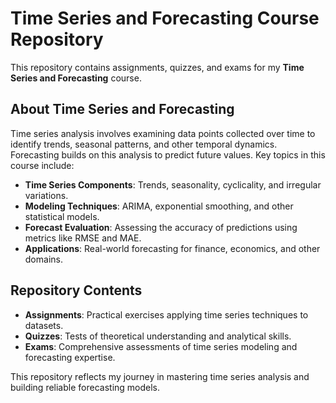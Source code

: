 # Time Series and Forecasting Course Repository  

This repository contains assignments, quizzes, and exams for my **Time Series and Forecasting** course.  

## About Time Series and Forecasting  
Time series analysis involves examining data points collected over time to identify trends, seasonal patterns, and other temporal dynamics. Forecasting builds on this analysis to predict future values. Key topics in this course include:  
- **Time Series Components**: Trends, seasonality, cyclicality, and irregular variations.  
- **Modeling Techniques**: ARIMA, exponential smoothing, and other statistical models.  
- **Forecast Evaluation**: Assessing the accuracy of predictions using metrics like RMSE and MAE.  
- **Applications**: Real-world forecasting for finance, economics, and other domains.  

## Repository Contents  
- **Assignments**: Practical exercises applying time series techniques to datasets.  
- **Quizzes**: Tests of theoretical understanding and analytical skills.  
- **Exams**: Comprehensive assessments of time series modeling and forecasting expertise.  

This repository reflects my journey in mastering time series analysis and building reliable forecasting models.  
